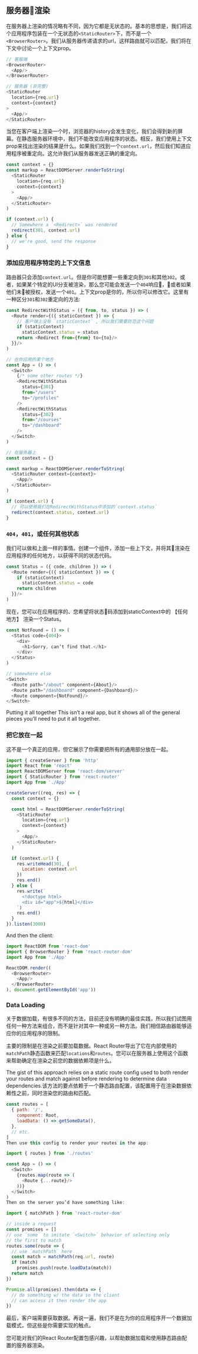 ## 服务器渲染

在服务器上渲染的情况略有不同，因为它都是无状态的。基本的思想是，我们将这个应用程序包装在一个无状态的`<StaticRouter>`下，而不是一个`<BrowserRouter>`。我们从服务器传递请求的url，这样路由就可以匹配，我们将在下文中讨论一个上下文prop。

```js
// 客服端
<BrowserRouter>
  <App/>
</BrowserRouter>

// 服务器 (非完整)
<StaticRouter
  location={req.url}
  context={context}
>
  <App/>
</StaticRouter>
```
当您在客户端上渲染一个<Redirect>时，浏览器的history会发生变化，我们会得到新的屏幕。在静态服务器环境中，我们不能改变应用程序的状态。相反，我们使用上下文prop来找出渲染的结果是什么。如果我们找到一个`context.url`，然后我们知道应用程序被重定向。这允许我们从服务器发送正确的重定向。
```js
const context = {}
const markup = ReactDOMServer.renderToString(
  <StaticRouter
    location={req.url}
    context={context}
  >
    <App/>
  </StaticRouter>
)

if (context.url) {
  // Somewhere a `<Redirect>` was rendered
  redirect(301, context.url)
} else {
  // we're good, send the response
}
```
### **添加应用程序特定的上下文信息**

路由器只会添加`context.url`。但是你可能想要一些重定向到`301`和其他`302`。或者，如果某个特定的UI分支被渲染，那么您可能会发送一个`404`响应，或者如果他们未被授权，发送一个`401`。上下文prop是你的，所以你可以修改它。这里有一种区分`301`和`302`重定向的方法:

```js
const RedirectWithStatus = ({ from, to, status }) => (
  <Route render={({ staticContext }) => {
    // 客户端上没有 `staticContext` , 所以我们需要防范这个问题
    if (staticContext)
      staticContext.status = status
    return <Redirect from={from} to={to}/>
  }}/>
)

// 在你应用的某个地方
const App = () => (
  <Switch>
    {/* some other routes */}
    <RedirectWithStatus
      status={301}
      from="/users"
      to="/profiles"
    />
    <RedirectWithStatus
      status={302}
      from="/courses"
      to="/dashboard"
    />
  </Switch>
)

// 在服务器上
const context = {}

const markup = ReactDOMServer.renderToString(
  <StaticRouter context={context}>
    <App/>
  </StaticRouter>
)

if (context.url) {
  // 可以使用我们在RedirectWithStatus中添加的`context.status` 
  redirect(context.status, context.url)
}
```
### **`404`，`401`，或任何其他状态**

我们可以做和上面一样的事情。创建一个组件，添加一些上下文，并将其渲染在应用程序的任何地方，以获得不同的状态代码。
```js
const Status = ({ code, children }) => (
  <Route render={({ staticContext }) => {
    if (staticContext)
      staticContext.status = code
    return children
  }}/>
)
```

现在，您可以在应用程序的、您希望将状态码添加到staticContext中的 【任何地方】 渲染一个Status。

```js
const NotFound = () => (
  <Status code={404}>
    <div>
      <h1>Sorry, can’t find that.</h1>
    </div>
  </Status>
)

// somewhere else
<Switch>
  <Route path="/about" component={About}/>
  <Route path="/dashboard" component={Dashboard}/>
  <Route component={NotFound}/>
</Switch>
```
Putting it all together
This isn’t a real app, but it shows all of the general pieces you’ll need to put it all together.
### **把它放在一起**
这不是一个真正的应用，但它展示了你需要把所有的通用部分放在一起。

```js
import { createServer } from 'http'
import React from 'react'
import ReactDOMServer from 'react-dom/server'
import { StaticRouter } from 'react-router'
import App from './App'

createServer((req, res) => {
  const context = {}

  const html = ReactDOMServer.renderToString(
    <StaticRouter
      location={req.url}
      context={context}
    >
      <App/>
    </StaticRouter>
  )

  if (context.url) {
    res.writeHead(301, {
      Location: context.url
    })
    res.end()
  } else {
    res.write(`
      <!doctype html>
      <div id="app">${html}</div>
    `)
    res.end()
  }
}).listen(3000)
```
And then the client:

```js
import ReactDOM from 'react-dom'
import { BrowserRouter } from 'react-router-dom'
import App from './App'

ReactDOM.render((
  <BrowserRouter>
    <App/>
  </BrowserRouter>
), document.getElementById('app'))
```
### **Data Loading**

关于数据加载，有很多不同的方法，目前还没有明确的最佳实践，所以我们试图用任何一种方法来组合，而不是针对其中一种或另一种方法。我们相信路由器能够适应你的应用程序的限制。

主要的限制是在渲染之前要加载数据。React Router导出了它在内部使用的`matchPath`静态函数来匹配`locations`和`routes`。您可以在服务器上使用这个函数来帮助确定在渲染之前您的数据依赖项是什么。

The gist of this approach relies on a static route config used to both render your routes and match against before rendering to determine data dependencies.该方法的要点依赖于一个静态路由配置，该配置用于在渲染数据依赖性之前，同时渲染您的路由和匹配。

```js
const routes = [
  { path: '/',
    component: Root,
    loadData: () => getSomeData(),
  },
  // etc.
]
Then use this config to render your routes in the app:

import { routes } from './routes'

const App = () => (
  <Switch>
    {routes.map(route => (
      <Route {...route}/>
    ))}
  </Switch>
)
Then on the server you’d have something like:

import { matchPath } from 'react-router-dom'

// inside a request
const promises = []
// use `some` to imitate `<Switch>` behavior of selecting only
// the first to match
routes.some(route => {
  // use `matchPath` here
  const match = matchPath(req.url, route)
  if (match)
    promises.push(route.loadData(match))
  return match
})

Promise.all(promises).then(data => {
  // do something w/ the data so the client
  // can access it then render the app
})
```

最后，客户端需要获取数据。再说一遍，我们不是在为你的应用程序开一个数据加载模式，但这些是你需要实现的触点。

您可能对我们的React Router配置包感兴趣，以帮助数据加载和使用静态路由配置的服务器渲染。